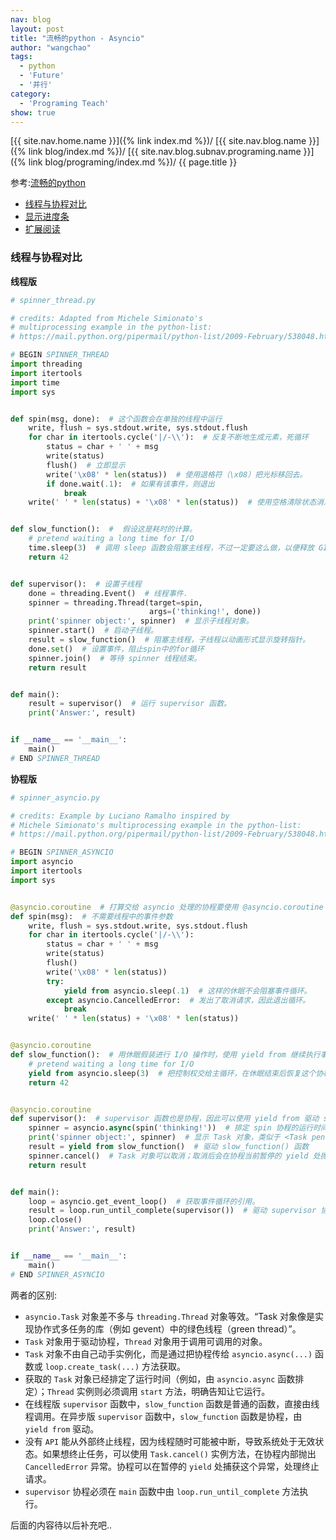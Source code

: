 ```yaml
---
nav: blog
layout: post
title: "流畅的python - Asyncio"
author: "wangchao"
tags:
  - python
  - 'Future'
  - '并行'
category:
  - 'Programing Teach'
show: true
---
```


[{{ site.nav.home.name }}]({% link index.md %})/
[{{ site.nav.blog.name }}]({% link blog/index.md %})/
[{{ site.nav.blog.subnav.programing.name }}]({% link blog/programing/index.md %})/
{{ page.title }}

参考:[流畅的python](https://book.douban.com/subject/27028517/)

- [线程与协程对比](#threadwithasyncio)
- [显示进度条](#显示进度条)
- [扩展阅读](#扩展阅读)


<span id="threadwithasyncio"></span>

### 线程与协程对比

**线程版**

```python
# spinner_thread.py

# credits: Adapted from Michele Simionato's
# multiprocessing example in the python-list:
# https://mail.python.org/pipermail/python-list/2009-February/538048.html

# BEGIN SPINNER_THREAD
import threading
import itertools
import time
import sys


def spin(msg, done):  # 这个函数会在单独的线程中运行
    write, flush = sys.stdout.write, sys.stdout.flush
    for char in itertools.cycle('|/-\\'):  # 反复不断地生成元素，死循环
        status = char + ' ' + msg
        write(status)
        flush()  # 立即显示
        write('\x08' * len(status))  # 使用退格符（\x08）把光标移回去。
        if done.wait(.1):  # 如果有该事件，则退出
            break
    write(' ' * len(status) + '\x08' * len(status))  # 使用空格清除状态消息，把光标移回开头。


def slow_function():  #  假设这是耗时的计算。
    # pretend waiting a long time for I/O
    time.sleep(3)  # 调用 sleep 函数会阻塞主线程，不过一定要这么做，以便释放 GIL，创建从属线程。
    return 42


def supervisor():  # 设置子线程
    done = threading.Event()  # 线程事件.
    spinner = threading.Thread(target=spin,
                               args=('thinking!', done))
    print('spinner object:', spinner)  # 显示子线程对象。
    spinner.start()  # 启动子线程。
    result = slow_function()  # 阻塞主线程，子线程以动画形式显示旋转指针。
    done.set()  # 设置事件，阻止spin中的for循环
    spinner.join()  # 等待 spinner 线程结束。
    return result


def main():
    result = supervisor()  # 运行 supervisor 函数。
    print('Answer:', result)


if __name__ == '__main__':
    main()
# END SPINNER_THREAD
```

**协程版**

```python
# spinner_asyncio.py

# credits: Example by Luciano Ramalho inspired by
# Michele Simionato's multiprocessing example in the python-list:
# https://mail.python.org/pipermail/python-list/2009-February/538048.html

# BEGIN SPINNER_ASYNCIO
import asyncio
import itertools
import sys


@asyncio.coroutine  # 打算交给 asyncio 处理的协程要使用 @asyncio.coroutine 装饰。这样能在一众普通的函数中把协程凸显出来，也有助于调试
def spin(msg):  # 不需要线程中的事件参数
    write, flush = sys.stdout.write, sys.stdout.flush
    for char in itertools.cycle('|/-\\'):
        status = char + ' ' + msg
        write(status)
        flush()
        write('\x08' * len(status))
        try:
            yield from asyncio.sleep(.1)  # 这样的休眠不会阻塞事件循环。
        except asyncio.CancelledError:  # 发出了取消请求，因此退出循环。
            break
    write(' ' * len(status) + '\x08' * len(status))


@asyncio.coroutine
def slow_function():  # 用休眠假装进行 I/O 操作时，使用 yield from 继续执行事件循环。
    # pretend waiting a long time for I/O
    yield from asyncio.sleep(3)  # 把控制权交给主循环，在休眠结束后恢复这个协程。
    return 42


@asyncio.coroutine
def supervisor():  # supervisor 函数也是协程，因此可以使用 yield from 驱动 slow_function 函数。
    spinner = asyncio.async(spin('thinking!'))  # 排定 spin 协程的运行时间，使用一个 Task 对象包装 spin 协程，并立即返回。
    print('spinner object:', spinner)  # 显示 Task 对象，类似于 <Task pending coro=<spin() running at spinner_ asyncio.py:12>>。
    result = yield from slow_function()  # 驱动 slow_function() 函数
    spinner.cancel()  # Task 对象可以取消；取消后会在协程当前暂停的 yield 处抛出 asyncio.CancelledError 异常。协程可以捕获这个异常，也可以延迟取消，甚至拒绝取消。
    return result


def main():
    loop = asyncio.get_event_loop()  # 获取事件循环的引用。
    result = loop.run_until_complete(supervisor())  # 驱动 supervisor 协程，让它运行完毕；这个协程的返回值是这次调用的返回值。
    loop.close()
    print('Answer:', result)


if __name__ == '__main__':
    main()
# END SPINNER_ASYNCIO
```

两者的区别:

- `asyncio.Task` 对象差不多与 `threading.Thread` 对象等效。“Task 对象像是实现协作式多任务的库（例如 gevent）中的绿色线程（green thread）”。
- `Task` 对象用于驱动协程，`Thread` 对象用于调用可调用的对象。
- `Task` 对象不由自己动手实例化，而是通过把协程传给 `asyncio.async(...)` 函数或 `loop.create_task(...)` 方法获取。
- 获取的 `Task` 对象已经排定了运行时间（例如，由 `asyncio.async` 函数排定）；`Thread` 实例则必须调用 `start` 方法，明确告知让它运行。
- 在线程版 `supervisor` 函数中，`slow_function` 函数是普通的函数，直接由线程调用。在异步版 `supervisor` 函数中，`slow_function` 函数是协程，由 `yield from` 驱动。
- 没有 `API` 能从外部终止线程，因为线程随时可能被中断，导致系统处于无效状态。如果想终止任务，可以使用 `Task.cancel()` 实例方法，在协程内部抛出 `CancelledError` 异常。协程可以在暂停的 `yield` 处捕获这个异常，处理终止请求。
- `supervisor` 协程必须在 `main` 函数中由 `loop.run_until_complete` 方法执行。


后面的内容待以后补充吧..
